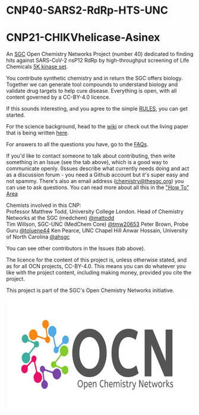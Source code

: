 # CNP40-SARS2-RdRp-HTS-UNC

# CNP21-CHIKVhelicase-Asinex

An [SGC]((https://www.thesgc.org/)) Open Chemistry Networks Project (number 40) dedicated to finding hits against SARS-CoV-2 nsP12 RdRp by high-throughput screening of Life Chemicals [5K kinase set](https://lifechemicals.com/downloads).

You contribute synthetic chemistry and in return the SGC offers biology. Together we can generate tool compounds to understand biology and validate drug targets to help cure disease. Everything is open, with all content governed by a CC-BY-4.0 licence.

If this sounds interesting, and you agree to the simple [RULES](https://www.thesgc.org/sgc-open-chemistry-networks/terms-of-use), you can get started.

For the science background, head to the [wiki](https://github.com/StructuralGenomicsConsortium/CNP8-Nsp13-Indoles/wiki) or check out the living paper that is being written [here](https://github.com/StructuralGenomicsConsortium/CNP21-CHIKVhelicase-Asinex/wiki/The-Story-So-Far).

For answers to all the questions you have, go to the [FAQs](https://www.thesgc.org/sgc-open-chemistry-networks/faq).

If you'd like to contact someone to talk about contributing, then write something in an Issue (see the tab above), which is a good way to communicate openly. (Issues describe what currently needs doing and act as a discussion forum - you need a Github account but it's super easy and not spammy. There's also an email address (chemistry@thesgc.org) you can use to ask questions. You can read more about all this in the ["How To" Area](https://github.com/StructuralGenomicsConsortium/Chemistry_TechOps_HowTo/wiki)

Chemists involved in this CNP:  
Professor Matthew Todd, University College London. Head of Chemistry Networks at the SGC (medchem) [@mattodd](https://github.com/mattodd)    
Tim Willson, SGC-UNC (MedChem Core) [@tmw20653](https://github.com/tmw20653)
Peter Brown, Probe Guru [@toluene44](https://github.com/toluene44)
Ken Pearce, UNC Chapel Hill
Anwar Hossain, University of North Carolina [@ahsgc](https://github.com/ahsgc)


You can see other contributors in the Issues (tab above).

The licence for the content of this project is, unless otherwise stated, and as for all OCN projects, CC-BY-4.0. This means you can do whatever you like with the project content, including making money, provided you cite the project.

This project is part of the SGC's Open Chemistry Networks initiative.

<a href="url"><img src="https://github.com/StructuralGenomicsConsortium/Chemistry_TechOps_HowTo/blob/main/Open%20Chemistry%20Networks%20Logos/OCN_Logo_Final_smban.png?raw=true" align="centre" height="300" ></a>
